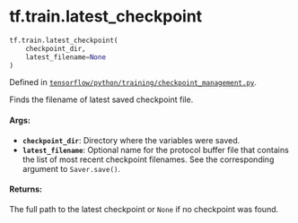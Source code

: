 <div itemscope itemtype="http://developers.google.com/ReferenceObject">
<meta itemprop="name" content="tf.train.latest_checkpoint" />
<meta itemprop="path" content="Stable" />
</div>

# tf.train.latest_checkpoint

``` python
tf.train.latest_checkpoint(
    checkpoint_dir,
    latest_filename=None
)
```



Defined in [`tensorflow/python/training/checkpoint_management.py`](https://www.tensorflow.org/code/tensorflow/python/training/checkpoint_management.py).

Finds the filename of latest saved checkpoint file.

#### Args:

* <b>`checkpoint_dir`</b>: Directory where the variables were saved.
* <b>`latest_filename`</b>: Optional name for the protocol buffer file that
    contains the list of most recent checkpoint filenames.
    See the corresponding argument to `Saver.save()`.


#### Returns:

The full path to the latest checkpoint or `None` if no checkpoint was found.